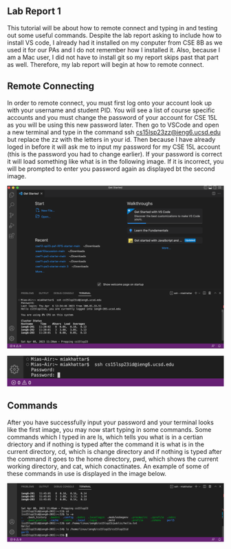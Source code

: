 ## Lab Report 1

This tutorial will be about how to remote connect and typing in and testing out some useful commands. Despite the lab report asking to include how to install VS code, I already had it installed on my conputer from CSE 8B as we used it for our PAs and I do not remember how I installed it. Also, because I am a Mac user, I did not have to install git so my report skips past that part as well. Therefore, my lab report will begin at how to remote connect.

## Remote Connecting

In order to remote connect, you must first log onto your account look up with your username and student PID. You will see a list of course specific accounts and you must change the password of your account for CSE 15L as you will be using this new password later. Then go to VSCode and open a new terminal and type in the command ssh cs15lsp23zz@ieng6.ucsd.edu but replace the zz with the letters in your id. Then because I have already loged in before it will ask me to input my password for my CSE 15L account (this is the password you had to change earlier). If your password is correct it will load something like what is in the following image. If it is incorrect, you will be prompted to enter you password again as displayed bt the second image.

![Image](CSE15LSS1.png)

![Image](CSE15LSS2.png)

## Commands

After you have successfully input your password and your terminal looks like the first image, you may now start typing in some commands. Some commands which I typed in are ls, which tells you what is in a certian driectory and if nothing is typed after the command it is what is in the current directory, cd, which is change directory and if nothing is typed after the command it goes to the home directory, pwd, which shows the current working directory, and cat, which conactinates. An example of some of these commands in use is displayed in the image below. 

![Image](CSE15LSS3.png)





